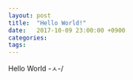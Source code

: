 ```yaml
---
layout: post
title:  "Hello World!"
date:   2017-10-09 23:00:00 +0900
categories:
tags:
---
```

Hello World -ㅅ-/
